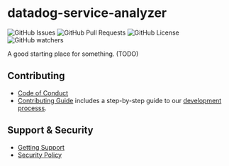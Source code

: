 # datadog-service-analyzer

![GitHub Issues](https://img.shields.io/github/issues/fini-net/datadog-service-analyzer)
![GitHub Pull Requests](https://img.shields.io/github/issues-pr/fini-net/datadog-service-analyzer)
![GitHub License](https://img.shields.io/github/license/fini-net/datadog-service-analyzer)
![GitHub watchers](https://img.shields.io/github/watchers/fini-net/datadog-service-analyzer)

A good starting place for something. (TODO)

## Contributing

- [Code of Conduct](.github/CODE_OF_CONDUCT.md)
- [Contributing Guide](.github/CONTRIBUTING.md) includes a step-by-step guide to our
  [development processs](.github/CONTRIBUTING.md#development-process).

## Support & Security

- [Getting Support](.github/SUPPORT.md)
- [Security Policy](.github/SECURITY.md)
